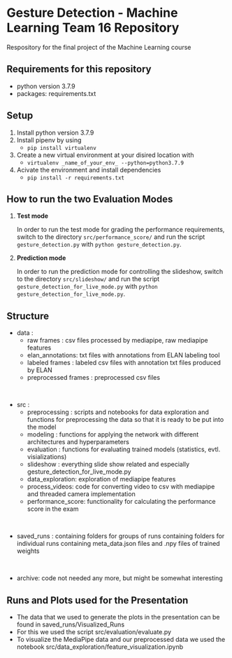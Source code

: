 # Gesture Detection - Machine Learning Team 16 Repository

Respository for the final project of the Machine Learning course

## Requirements for this repository
- python version 3.7.9 
- packages: requirements.txt

## Setup 
1. Install python version 3.7.9
2. Install pipenv by using 
     - `pip install virtualenv`
3. Create a new virtual environment at your disired location with 
    - `virtualenv _name_of_your_env_ --python=python3.7.9` 
4. Acivate the environment and install dependencies
   -  `pip install -r requirements.txt`

## How to run the two Evaluation Modes
1. **Test mode**

    In order to run the test mode for grading the performance requirements, switch to the directory `src/performance_score/` and run the script `gesture_detection.py` with 
    `python gesture_detection.py`.

2. **Prediction mode**

    In order to run the prediction mode for controlling the slideshow, switch to the directory `src/slideshow/` and run the script `gesture_detection_for_live_mode.py` with `python gesture_detection_for_live_mode.py`.


## Structure
- data : 
  - raw frames : csv files processed by mediapipe, raw mediapipe features
  - elan_annotations: txt files with annotations from ELAN labeling tool
  - labeled frames : labeled csv files with annotation txt files produced by ELAN
  - preprocessed frames : preprocessed csv files

  
&nbsp;

- src :
  - preprocessing : scripts and notebooks for data exploration and functions for preprocessing the data so that it is ready to be put into the model
  - modeling : functions for applying the network with different architectures and hyperparameters
  - evaluation : functions for evaluating trained models (statistics, evtl. visializations)
  - slideshow : everything slide show related and especially gesture_detection_for_live_mode.py
  - data_exploration: exploration of mediapipe features
  - process_videos: code for converting video to csv with mediapipe and threaded camera implementation
  - performance_score: functionality for calculating the performance score in the exam
  
&nbsp;

- saved_runs : containing folders for groups of runs containing folders for individual runs containing meta_data.json files and .npy files of trained weights
  
&nbsp;

- archive: code not needed any more, but might be somewhat interesting  


## Runs and Plots used for the Presentation

- The data that we used to generate the plots in the presentation can be found in saved_runs/Visualized_Runs
- For this we used the script src/evaluation/evaluate.py 
- To visualize the MediaPipe data and our preprocessed  data we used the notebook src/data_exploration/feature_visualization.ipynb

